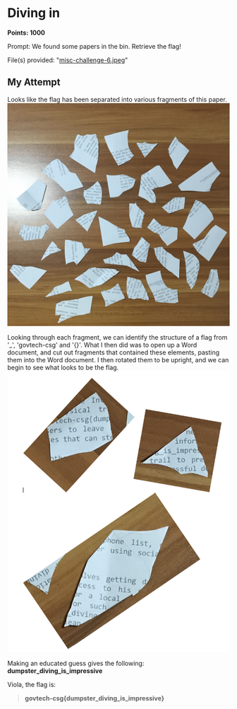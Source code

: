 # Diving in
**Points: 1000**

Prompt: We found some papers in the bin. Retrieve the flag!

File(s) provided: "[misc-challenge-6.jpeg](misc-challenge-6.jpeg)"

## My Attempt
Looks like the flag has been separated into various fragments of this paper. ![misc-challenge-6.jpeg](misc-challenge-6.jpeg)

Looking through each fragment, we can identify the structure of a flag from '_', 'govtech-csg' and '{}'. What I then did was to open up a Word document, and cut out fragments that contained these elements, pasting them into the Word document. I then rotated them to be upright, and we can begin to see what looks to be the flag. ![reconstruct](reconstruct.png)

Making an educated guess gives the following: **dumpster_diving_is_impressive**

Viola, the flag is:
> **govtech-csg{dumpster_diving_is_impressive}**
